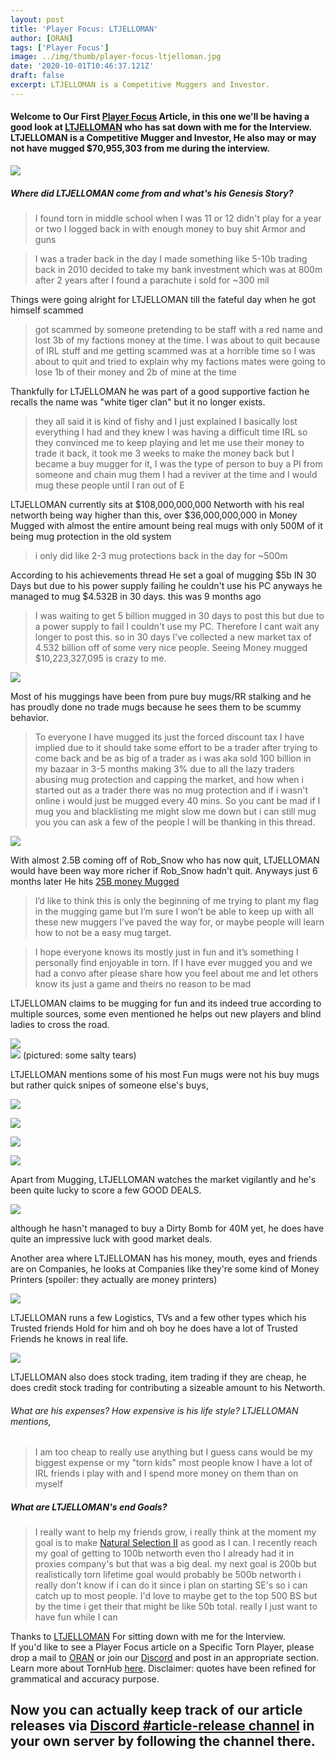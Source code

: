 ```yaml
---
layout: post
title: 'Player Focus: LTJELLOMAN'
author: [ORAN]
tags: ['Player Focus']
image: ../img/thumb/player-focus-ltjelloman.jpg
date: '2020-10-01T10:46:37.121Z'
draft: false
excerpt: LTJELLOMAN is a Competitive Muggers and Investor.
---
```

#### Welcome to Our First [Player Focus](https://torn.oran.pw/tags/player-focus/) Article, in this one we'll be having a good look at [LTJELLOMAN](https://www.torn.com/profiles.php?XID=1161626) who has sat down with me for the Interview. LTJELLOMAN is a Competitive Mugger and Investor, He also may or may not have mugged $70,955,303 from me during the interview.

![](https://i.imgur.com/5hajn5z.png)  

##### Where did LTJELLOMAN come from and what's his Genesis Story?  

>I found torn in middle school when I was 11 or 12
didn't play for a year or two
I logged back in with enough money to buy shit Armor and guns

>I was a trader back in the day I made something like 5-10b trading back in 2010 decided to take my bank investment which was at 800m after 2 years after I found a parachute i sold for ~300 mil

Things were going alright for LTJELLOMAN till the fateful day when he got himself scammed  

>got scammed by someone pretending to be staff with a red name and lost 3b of my factions money at the time. I was about to quit because of IRL stuff and me getting scammed was at a horrible time so I was about to quit and tried to explain why my factions mates were going to lose 1b of their money and 2b of mine at the time  

Thankfully for LTJELLOMAN he was part of a good supportive faction he recalls the name was "white tiger clan" but it no longer exists.

>they all said it is kind of fishy and I just explained I basically lost everything I had and they knew I was having a difficult time IRL so they convinced me to keep playing and let me use their money to trade it back, it took me 3 weeks to make the money back but I became a buy mugger for it, I was the type of person to buy a PI from someone and chain mug them I had a reviver at the time and I would mug these people until I ran out of E  

LTJELLOMAN currently sits at $108,000,000,000 Networth with his real networth being way higher than this, over $36,000,000,000 in Money Mugged with almost the entire amount being real mugs with only 500M of it being mug protection in the old system
>i only did like 2-3 mug protections back in the day for ~500m

 According to his achievements thread He set a goal of mugging $5b IN 30 Days but due to his power supply failing he couldn't use his PC anyways he managed to mug $4.532B in 30 days. this was 9 months ago  
>I was waiting to get 5 billion mugged in 30 days to post this but due to a power supply to fail I couldn't use my PC. Therefore I cant wait any longer to post this. so in 30 days I've collected a new market tax of 4.532 billion off of some very nice people. Seeing Money mugged $10,223,327,095 is crazy to me.  

![](https://i.oran.pw/images/gf2Y4.png)

Most of his muggings have been from pure buy mugs/RR stalking and he has proudly done no trade mugs because he sees them to be scummy behavior.  

>To everyone I have mugged its just the forced discount tax I have implied due to it should take some effort to be a trader after trying to come back and be as big of a trader as i was aka sold 100 billion in my bazaar in 3-5 months making 3% due to all the lazy traders abusing mug protection and capping the market, and how when i started out as a trader there was no mug protection and if i wasn't online i would just be mugged every 40 mins. So you cant be mad if I mug you and blacklisting me might slow me down but i can still mug you you can ask a few of the people I will be thanking in this thread.

![](https://i.oran.pw/images/U3Ufn.png)  

With almost 2.5B coming off of Rob_Snow who has now quit, LTJELLOMAN would have been way more richer if Rob_Snow hadn't quit. Anyways just 6 months later He hits [25B money Mugged](https://www.torn.com/forums.php#/p=threads&t=16169648)  

>I’d like to think this is only the beginning of me trying to plant my flag in the mugging game but I’m sure I won’t be able to keep up with all these new muggers I’ve paved the way for, or maybe people will learn how to not be a easy mug target.  

>I hope everyone knows its mostly just in fun and it’s something I personally find enjoyable in torn. If I have ever mugged you and we had a convo after please share how you feel about me and let others know its just a game and theirs no reason to be mad

LTJELLOMAN claims to be mugging for fun and its indeed true according to multiple sources, some even mentioned he helps out new players and blind ladies to cross the road.  

![](https://media.discordapp.net/attachments/748447645013639208/760662491767373864/8b56271dbcd4b9eb9eed58ec156f3d94.png)  
![](https://media.discordapp.net/attachments/748447645013639208/760662529218707486/fdfebae754368c89af2c480d58b3f02e.png?width=250&height=481)
(pictured: some salty tears)

LTJELLOMAN mentions some of his most Fun mugs were not his buy mugs but rather quick snipes of someone else's buys,  

![](https://i.oran.pw/images/3cgUD.png)  

![](https://i.oran.pw/images/tMNvj.png)  

![](https://media.discordapp.net/attachments/748447645013639208/760661380663345162/2a09842ad7ac9a42647c46dcb7adf3f5.png)  

![](https://media.discordapp.net/attachments/748447645013639208/760661319765721128/2c2559700ccaad38a7db2731ebbebef2.png)  

Apart from Mugging, LTJELLOMAN watches the market vigilantly and he's been quite lucky to score a few GOOD DEALS.  

![](https://media.discordapp.net/attachments/748447645013639208/748823118881095769/d5c3d0043568fe0260f32f39803a033f.png)  

although he hasn't managed to buy a Dirty Bomb for 40M yet, he does have quite an impressive luck with good market deals.  

Another area where LTJELLOMAN has his money, mouth, eyes and friends are on Companies, he looks at Companies like they're some kind of Money Printers (spoiler: they actually are money printers)  

![](https://i.ytimg.com/vi/S9ORd7VJBbU/maxresdefault.jpg)

LTJELLOMAN runs a few Logistics, TVs and a few other types which his Trusted friends Hold for him and oh boy he does have a lot of Trusted Friends he knows in real life.

![](https://profileimages.torn.com/177a8a63-a6d3-00ab-1161626.png)

LTJELLOMAN also does stock trading, item trading if they are cheap, he does credit stock trading for contributing a sizeable amount to his Networth.

###### What are his expenses? How expensive is his life style? LTJELLOMAN mentions,  

>I am too cheap to really use anything but I guess cans would be my biggest expense or my "torn kids" most people know I have a lot of IRL friends i play with and I spend more money on them than on myself  

##### What are LTJELLOMAN's end Goals?  

>I really want to help my friends grow, i really think at the moment my goal is to make [Natural Selection II](https://www.torn.com/factions.php?step=profile&ID=11747#/) as good as I can. I recently reach my goal of getting to 100b networth even tho I already had it in proxies company's but that was a big deal. my next goal is 200b but realistically torn lifetime goal would probably be 500b networth i really don't know if i can do it since i plan on starting SE's so i can catch up to most people. I'd love to maybe get to the top 500 BS but by the time i get their that might be like 50b total. really I just want to have fun while I can

Thanks to [LTJELLOMAN]() For sitting down with me for the Interview.  
If you'd like to see a Player Focus article on a Specific Torn Player, please drop a mail to  [ORAN](https://www.torn.com/profiles.php?XID=1778676#/) or join our [Discord](https://discord.gg/yvNCTXB) and post in an appropriate section.
Learn more about TornHub [here](https://torn.oran.pw/welcome-to-tornhub/).
Disclaimer: quotes have been refined for grammatical and accuracy purpose.
## Now you can **actually** keep track of our article releases via [Discord #article-release channel](https://discord.gg/yvNCTXB) in your own server by following the channel there.   
